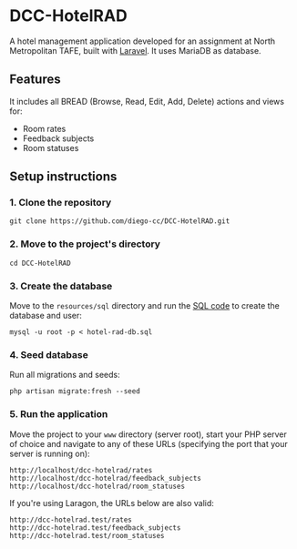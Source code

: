 # DCC-HotelRAD
A hotel management application developed for an assignment at North Metropolitan TAFE, built with [Laravel](https://laravel.com/ "Laravel"). It uses MariaDB as database.

## Features
It includes all BREAD (Browse, Read, Edit, Add, Delete) actions and views for:

- Room rates
- Feedback subjects
- Room statuses

## Setup instructions

### 1. Clone the repository

`git clone https://github.com/diego-cc/DCC-HotelRAD.git`

### 2. Move to the project's directory

`cd DCC-HotelRAD`

### 3. Create the database

Move to the `resources/sql` directory and run the [SQL code](https://github.com/diego-cc/DCC-HotelRAD/blob/master/resources/sql/hotel-rad-db.sql "hotel-rad-db.sql") to create the database and user:

`mysql -u root -p < hotel-rad-db.sql`

### 4. Seed database

Run all migrations and seeds:

`php artisan migrate:fresh --seed`

### 5. Run the application

Move the project to your `www` directory (server root), start your PHP server of choice and navigate to any of these URLs (specifying the port that your server is running on):

```
http://localhost/dcc-hotelrad/rates
http://localhost/dcc-hotelrad/feedback_subjects
http://localhost/dcc-hotelrad/room_statuses
```

If you're using Laragon, the URLs below are also valid:

```
http://dcc-hotelrad.test/rates
http://dcc-hotelrad.test/feedback_subjects
http://dcc-hotelrad.test/room_statuses
```
